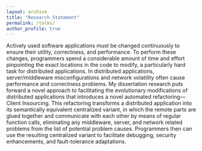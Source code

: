 ```yaml
---
layout: archive
title: "Research Statement"
permalink: /talks/
author_profile: true
---
```


Actively used software applications must be changed continuously to ensure their utility, correctness, and performance. To perform these changes, programmers spend a considerable amount of time and effort pinpointing the exact locations in the code to modify, a particularly hard task for distributed applications. In distributed applications, server/middleware misconfigurations and network volatility often cause performance and correctness problems. My dissertation research puts forward a novel approach to facilitating the evolutionary modifications of distributed applications that introduces a novel automated refactoring—Client Insourcing. 
This refactoring transforms a distributed application into its semantically equivalent centralized variant, in which 
the remote parts are glued together and communicate with each other by means of regular function calls, eliminating any middleware, server, and network related problems from the list of potential problem causes. Programmers then can use the resulting centralized variant to facilitate debugging, security enhancements, and fault-tolerance adaptations.


